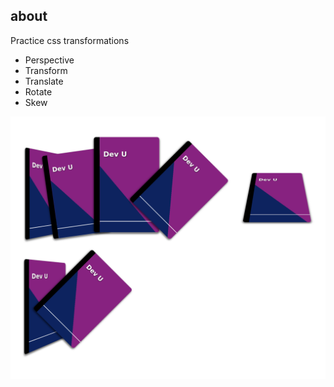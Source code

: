 ## about

Practice css transformations

* Perspective
* Transform
* Translate
* Rotate
* Skew

![screengrab](screengrab.png)